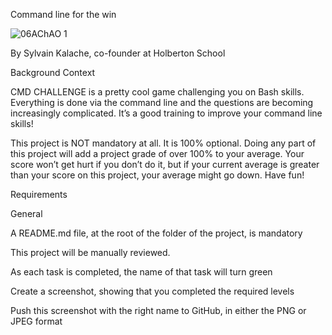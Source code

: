 Command line for the win

![06AChAO 1](https://user-images.githubusercontent.com/88311316/147154160-80c357aa-2bd9-4463-a21a-a71ee89608a0.png)



By Sylvain Kalache, co-founder at Holberton School
 

 Background Context

CMD CHALLENGE is a pretty cool game challenging you on Bash skills. Everything is done via the command line and the questions are becoming increasingly complicated. It’s a good training to improve your command line skills!


This project is NOT mandatory at all. It is 100% optional. Doing any part of this project will add a project grade of over 100% to your average. Your score won’t get hurt if you don’t do it, but if your current average is greater than your score on this project, your average might go down. Have fun!



Requirements

General

A README.md file, at the root of the folder of the project, is mandatory

This project will be manually reviewed.

As each task is completed, the name of that task will turn green

Create a screenshot, showing that you completed the required levels

Push this screenshot with the right name to GitHub, in either the PNG or JPEG format
